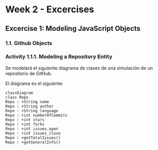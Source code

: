 # Week 2 - Excercises

## Excercise 1: Modeling JavaScript Objects

### 1.1. **Github Objects**

### **Activity 1.1.1.** Modeling a Repository Entity

Se modelará el siguiente diagrama de clases de una simulación de un repositorio de GitHub.

El diagrama es el siguiente:

```mermaid
classDiagram
class Repo
Repo : +String name
Repo : +String author
Repo : +String language
Repo : +int numberOfCommits
Repo : +int stars
Repo : +int forks
Repo : +int issues_open
Repo : +int issues_close
Repo : +getTotalIssues()
Repo : +getGeneralInfo()
```
